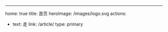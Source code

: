 ---
home: true
title: 首页
heroImage: /images/logo.svg
actions:
  - text: 走
    link: /article/
    type: primary